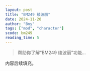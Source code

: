 ```yaml
---
layout: post
title: "BM249 绫波丽"
date: 2024-11-20
author: "Bny"
tags: ["mod", "character"]
scode: bm249
reading_time: 5
---
```


> 帮助你了解“BM249 绫波丽”功能...

内容后续填充。
